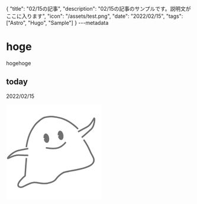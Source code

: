 {
  "title": "02/15の記事",
  "description": "02/15の記事のサンプルです。説明文がここに入ります",
  "icon": "/assets/test.png",
  "date": "2022/02/15",
  "tags": ["Astro", "Hugo", "Sample"]
}
---metadata

# hoge
hogehoge

## today
2022/02/15

![img](/assets/test.png)
